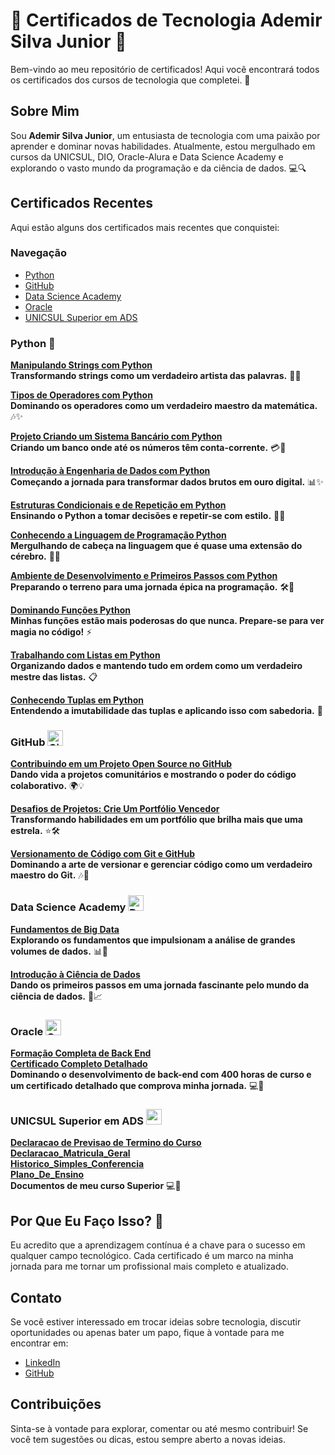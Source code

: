# 🚀 Certificados de Tecnologia Ademir Silva Junior 🚀

Bem-vindo ao meu repositório de certificados! Aqui você encontrará todos os certificados dos cursos de tecnologia que completei. 🌟

## Sobre Mim

Sou **Ademir Silva Junior**, um entusiasta de tecnologia com uma paixão por aprender e dominar novas habilidades. Atualmente, estou mergulhado em cursos da UNICSUL, DIO, Oracle-Alura e Data Science Academy e explorando o vasto mundo da programação e da ciência de dados. 💻🔍

## Certificados Recentes

Aqui estão alguns dos certificados mais recentes que conquistei:

### Navegação
- [Python](#python-)
- [GitHub](#github-)
- [Data Science Academy](#data-science-academy-)
- [Oracle](#oracle-)
- [UNICSUL Superior em ADS](#unicsul-superior-em-ads-)

### Python 🐍

  **[Manipulando Strings com Python](https://raw.githubusercontent.com/AdemirSilvaJunior/certificados-tecnologia/main/DIO/PYTHON/Manipulando%20strings%20com%20Python.webp)**  
  **Transformando strings como um verdadeiro artista das palavras.** 🧩✨

  **[Tipos de Operadores com Python](https://raw.githubusercontent.com/AdemirSilvaJunior/certificados-tecnologia/main/DIO/PYTHON/Tipos%20de%20Operadores%20com%20Python.webp)**  
  **Dominando os operadores como um verdadeiro maestro da matemática.** 🎶✨

  **[Projeto Criando um Sistema Bancário com Python](https://raw.githubusercontent.com/AdemirSilvaJunior/certificados-tecnologia/main/DIO/PYTHON/Projeto%20Criando%20um%20Sistema%20Banc%C3%A1rio%20com%20Python.webp)**  
  **Criando um banco onde até os números têm conta-corrente.** 💳🏦

  **[Introdução à Engenharia de Dados com Python](https://raw.githubusercontent.com/AdemirSilvaJunior/certificados-tecnologia/main/DIO/PYTHON/Introdu%C3%A7%C3%A3o%20a%20Engenharia%20de%20Dados%20com%20Python.webp)**  
  **Começando a jornada para transformar dados brutos em ouro digital.** 📊✨

  **[Estruturas Condicionais e de Repetição em Python](https://raw.githubusercontent.com/AdemirSilvaJunior/certificados-tecnologia/main/DIO/PYTHON/Estruturas%20Condicionais%20e%20de%20Repeti%C3%A7%C3%A3o%20em%20Python.webp)**  
  **Ensinando o Python a tomar decisões e repetir-se com estilo.** 🔄🤖

   **[Conhecendo a Linguagem de Programação Python](https://raw.githubusercontent.com/AdemirSilvaJunior/certificados-tecnologia/main/DIO/PYTHON/Conhecendo%20a%20Linguagem%20de%20Programa%C3%A7%C3%A3o%20Python.webp)**  
  **Mergulhando de cabeça na linguagem que é quase uma extensão do cérebro.** 🧠🐍

   **[Ambiente de Desenvolvimento e Primeiros Passos com Python](https://raw.githubusercontent.com/AdemirSilvaJunior/certificados-tecnologia/main/DIO/PYTHON/Ambiente%20de%20Desenvolvimento%20e%20Primeiros%20Passos%20com%20Python.webp)**  
  **Preparando o terreno para uma jornada épica na programação.** 🛠️🚀  

   **[Dominando Funções Python](https://raw.githubusercontent.com/AdemirSilvaJunior/certificados-tecnologia/main/DIO/PYTHON/Dominando%20Fun%C3%A7%C3%B5es%20Python.webp)**  
  **Minhas funções estão mais poderosas do que nunca. Prepare-se para ver magia no código!** ⚡️  

   **[Trabalhando com Listas em Python](https://raw.githubusercontent.com/AdemirSilvaJunior/certificados-tecnologia/main/DIO/PYTHON/Trabalhando%20com%20Listas%20em%20Python.webp)**  
  **Organizando dados e mantendo tudo em ordem como um verdadeiro mestre das listas.** 📋  

   **[Conhecendo Tuplas em Python](https://raw.githubusercontent.com/AdemirSilvaJunior/certificados-tecnologia/main/DIO/PYTHON/Conhecendo%20Tuplas%20em%20Python.webp)**  
  **Entendendo a imutabilidade das tuplas e aplicando isso com sabedoria.** 🔗

### **GitHub** <img src="https://github.githubassets.com/images/modules/logos_page/GitHub-Mark.png" alt="GitHub Logo" width="25" height="25">

  **[Contribuindo em um Projeto Open Source no GitHub](https://raw.githubusercontent.com/AdemirSilvaJunior/certificados-tecnologia/main/DIO/Github/Contribuindo%20em%20um%20Projeto%20Open%20Source%20no%20GitHub.webp)**  
  **Dando vida a projetos comunitários e mostrando o poder do código colaborativo.** 🌍💡  

  **[Desafios de Projetos: Crie Um Portfólio Vencedor](https://raw.githubusercontent.com/AdemirSilvaJunior/certificados-tecnologia/main/DIO/Github/Desafios%20de%20Projetos%20Crie%20Um%20Portf%C3%B3lio%20Vencedor.webp)**  
  **Transformando habilidades em um portfólio que brilha mais que uma estrela.** ⭐️🛠️  

  **[Versionamento de Código com Git e GitHub](https://raw.githubusercontent.com/AdemirSilvaJunior/certificados-tecnologia/main/DIO/Github/Versionamento%20de%20C%C3%B3digo%20com%20Git%20e%20GitHub.webp)**  
  **Dominando a arte de versionar e gerenciar código como um verdadeiro maestro do Git.** 🎶🔄  

### **Data Science Academy** <img src="https://avatars.githubusercontent.com/u/18689183?v=4" alt="Data Science Academy Logo" width="25" height="25">

  **[Fundamentos de Big Data](https://github.com/AdemirSilvaJunior/certificados-tecnologia/blob/main/Data%20Science%20Academy/certificate-big-data-fundamentos-30-60ec7800e32fc38b555ace1e_page-0001.jpg)**  
  **Explorando os fundamentos que impulsionam a análise de grandes volumes de dados.** 📊🚀

  **[Introdução à Ciência de Dados](https://github.com/AdemirSilvaJunior/certificados-tecnologia/blob/main/Data%20Science%20Academy/certificate-introducao-a-ciencia-de-dados-30-61081f20e32fc3306067d375_page-0001.jpg)**  
  **Dando os primeiros passos em uma jornada fascinante pelo mundo da ciência de dados.** 🔬📈

### **Oracle** <img src="https://tl.vhv.rs/dpng/s/453-4533338_oracle-logo-for-website-new-oracle-logo-png.png" alt="Oracle Logo" width="25" height="25">

  **[Formação Completa de Back End](https://github.com/AdemirSilvaJunior/certificados-tecnologia/blob/main/Oracle%20Alura%20400h%20Back%20end/Ademir%20Silva%20Junior%20-%20Programa%20-.pdf)**  
  **[Certificado Completo Detalhado](https://github.com/AdemirSilvaJunior/certificados-tecnologia/blob/main/Oracle%20Alura%20400h%20Back%20end/Certificado%20Alura%20Detalhado.pdf)**  
  **Dominando o desenvolvimento de back-end com 400 horas de curso e um certificado detalhado que comprova minha jornada.** 💻🔧

### **UNICSUL Superior em ADS** <img src="https://logospng.org/download/cruzeiro-do-sul/logo-cruzeiro-do-sul-estrela-512.png" alt="unicsul Logo" width="25" height="25">

  **[Declaracao de Previsao de Termino do Curso](https://github.com/AdemirSilvaJunior/certificados-tecnologia/blob/main/UNICSUL%20Superior%20em%20ADS/Declaracao_de_Previsao_de_Termino_do_Curso%2010-09-2024.pdf)**  
  **[Declaracao_Matricula_Geral](https://github.com/AdemirSilvaJunior/certificados-tecnologia/blob/main/UNICSUL%20Superior%20em%20ADS/Declaracao_Matricula_Geral%2010-09-2024.pdf)**  
  **[Historico_Simples_Conferencia](https://github.com/AdemirSilvaJunior/certificados-tecnologia/blob/main/UNICSUL%20Superior%20em%20ADS/Historico_Simples_Conferencia%2010-09-2024.pdf)**  
  **[Plano_De_Ensino](https://github.com/AdemirSilvaJunior/certificados-tecnologia/blob/main/UNICSUL%20Superior%20em%20ADS/Plano_De_Ensino.pdf)**  
  **Documentos de meu curso Superior** 💻🔧




## Por Que Eu Faço Isso? 🤔

Eu acredito que a aprendizagem contínua é a chave para o sucesso em qualquer campo tecnológico. Cada certificado é um marco na minha jornada para me tornar um profissional mais completo e atualizado.

## Contato

Se você estiver interessado em trocar ideias sobre tecnologia, discutir oportunidades ou apenas bater um papo, fique à vontade para me encontrar em:

- [LinkedIn](https://www.linkedin.com/in/ademirsilvajunior/)
- [GitHub](https://github.com/AdemirSilvaJunior)

## Contribuições

Sinta-se à vontade para explorar, comentar ou até mesmo contribuir! Se você tem sugestões ou dicas, estou sempre aberto a novas ideias.
